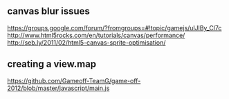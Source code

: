 
## canvas blur issues
https://groups.google.com/forum/?fromgroups=#!topic/gamejs/ulJlBy_Cl7c
http://www.html5rocks.com/en/tutorials/canvas/performance/
http://seb.ly/2011/02/html5-canvas-sprite-optimisation/


## creating a view.map
https://github.com/Gameoff-TeamG/game-off-2012/blob/master/javascript/main.js

